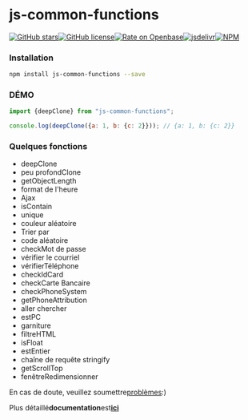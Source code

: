# js-common-functions

[![GitHub stars](https://img.shields.io/github/stars/Magic-Academy/js-common-functions)](https://github.com/Magic-Academy/js-common-functions/stargazers)[![GitHub license](https://img.shields.io/github/license/Magic-Academy/js-common-functions)](https://github.com/Magic-Academy/js-common-functions/blob/master/LICENSE)[![Rate on Openbase](https://badges.openbase.io/js/rating/js-common-functions.svg)](https://openbase.io/js/js-common-functions?utm_source=embedded&utm_medium=badge&utm_campaign=rate-badge)[![jsdelivr](https://data.jsdelivr.com/v1/package/npm/js-common-functions/badge?style=rounded)](https://www.jsdelivr.com/package/npm/js-common-functions)[![NPM](https://nodei.co/npm/js-common-functions.png)](https://nodei.co/npm/js-common-functions/)

### Installation

```bash
npm install js-common-functions --save
```

### DÉMO

```js
import {deepClone} from "js-common-functions";

console.log(deepClone({a: 1, b: {c: 2}})); // {a: 1, b: {c: 2}}

```

### Quelques fonctions

-   deepClone
-   peu profondClone
-   getObjectLength
-   format de l'heure
-   Ajax
-   isContain
-   unique
-   couleur aléatoire
-   Trier par
-   code aléatoire
-   checkMot de passe
-   vérifier le courriel
-   vérifierTéléphone
-   checkIdCard
-   checkCarte Bancaire
-   checkPhoneSystem
-   getPhoneAttribution
-   aller chercher
-   estPC
-   garniture
-   filtreHTML
-   isFloat
-   estEntier
-   chaîne de requête stringify
-   getScrollTop
-   fenêtreRedimensionner

En cas de doute, veuillez soumettre[problèmes](https://github.com/Magic-Academy/js-common-functions/issues/new):)

Plus détaillé**documentation**est[**ici**](https://Magic-Academy.github.io/js-common-functions/)

